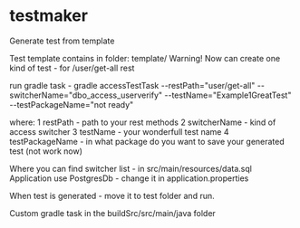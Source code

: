 # testmaker
Generate test from template

Test template contains in folder: template/
Warning! Now can create one kind of test - for /user/get-all rest 

run gradle task - 
gradle accessTestTask --restPath="user/get-all" --switcherName="dbo_access_userverify" --testName="Example1GreatTest" --testPackageName="not ready"

where:
1 restPath - path to your rest methods 
2 switcherName - kind of access switcher 
3 testName - your wonderfull test name
4 testPackageName - in what package do you want to save your generated test (not work now)

Where you can find switcher list - in src/main/resources/data.sql
Application use PostgresDb - change it in application.properties

When test is generated - move it to test folder and run.

Custom gradle task in the buildSrc/src/main/java folder
